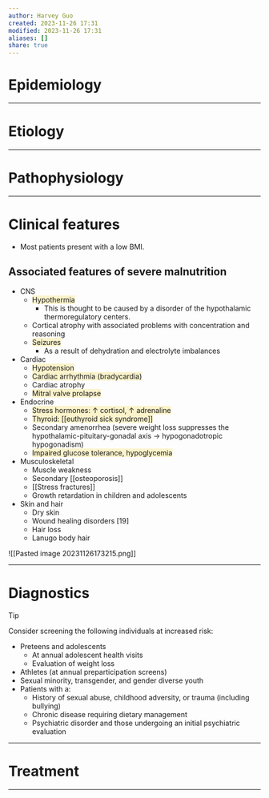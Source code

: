 ```yaml
---
author: Harvey Guo
created: 2023-11-26 17:31
modified: 2023-11-26 17:31
aliases: []
share: true
---
```

# Epidemiology


---
# Etiology


---
# Pathophysiology


---
# Clinical features
- Most patients present with a low BMI.
## Associated features of severe malnutrition
- CNS	
	- <span style="background:rgba(240, 200, 0, 0.2)">Hypothermia</span>
		- This is thought to be caused by a disorder of the hypothalamic thermoregulatory centers.
	- Cortical atrophy with associated problems with concentration and reasoning
	- <span style="background:rgba(240, 200, 0, 0.2)">Seizures </span>
		- As a result of dehydration and electrolyte imbalances
- Cardiac	
	- <span style="background:rgba(240, 200, 0, 0.2)">Hypotension</span>
	- <span style="background:rgba(240, 200, 0, 0.2)">Cardiac arrhythmia (bradycardia)</span>
	- Cardiac atrophy
	- <span style="background:rgba(240, 200, 0, 0.2)">Mitral valve prolapse</span>
- Endocrine	
	- <span style="background:rgba(240, 200, 0, 0.2)">Stress hormones: ↑ cortisol, ↑ adrenaline</span>
	- <span style="background:rgba(240, 200, 0, 0.2)">Thyroid: [[euthyroid sick syndrome]]</span>
	- Secondary amenorrhea (severe weight loss suppresses the hypothalamic-pituitary-gonadal axis → hypogonadotropic hypogonadism)
	- <span style="background:rgba(240, 200, 0, 0.2)">Impaired glucose tolerance, hypoglycemia</span>
- Musculoskeletal	
	- Muscle weakness
	- Secondary [[osteoporosis]]
	- [[Stress fractures]]
	- Growth retardation in children and adolescents
- Skin and hair	
	- Dry skin
	- Wound healing disorders [19]
	- Hair loss
	- Lanugo body hair

![[Pasted image 20231126173215.png]]

---
# Diagnostics
>[!tip] 
>Consider screening the following individuals at increased risk:
>- Preteens and adolescents
>	- At annual adolescent health visits 
>	- Evaluation of weight loss
>- Athletes (at annual preparticipation screens)
>- Sexual minority, transgender, and gender diverse youth
>- Patients with a:
>	- History of sexual abuse, childhood adversity, or trauma (including bullying)
>	- Chronic disease requiring dietary management 
>	- Psychiatric disorder and those undergoing an initial psychiatric evaluation

---
# Treatment


---
